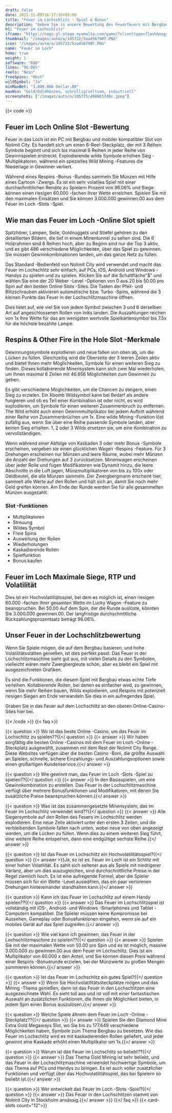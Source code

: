```yaml
---
draft: false
date: 2022-11-09T16:17:38+03:00
title: "Feuer im Lochschlitz - Spiel & Bonus"
description: "Geben Sie in unsere Bewertung des Feuerfeuers mit Bergbau im Loch-Online-Slot ein. Wir behandeln das Gameplay, die Funktionen und das, wo wir es mit den besten Casino -Boni spielen können."
h1: "Feuer im Lochschlitz"
iframe: "https://nogs-gl-stage.nyxmalta.com/game/?clienttype=flash&nogscurrency=USD&nogsgameid=1960082&nogslang=en_us&nogsmode=demo&nogsoperatorid=241"
thumbnail: "/images/auto/o/105722/5aad567987.PNG"
icon: "/images/auto/o/105722/5aad567987.PNG"
name: "Feuer im Loch"
home: true
weight: 1
software: "888"
lines: "96.06%"
reels: "Nein"
freeSpins: "Hoch"
wildSymbol: "Ja"
minMaxBet: "3.000.000 Dollar.00"
maxWin: "Gold/Goldmünzen, schrullig/seltsam, industriell"
screenshots: ["/images/auto/o/105725/4989657d6c.jpeg"]
---
```


{{< code >}}<h2>Feuer im Loch Online Slot -Bewertung</h2><p>Feuer in das Loch ist ein PC mit Bergbau und mobiler kompatibler Slot von Nolimit City. Es handelt sich um einen 6-Reel-Steckplatz, der mit 3 Reihen Symbole beginnt und sich bis maximal 6 Reihen in jeder Reihe von Gewinnspielen erstreckt. Explodierende wilde Symbole erhöhen Sieg -Multiplikatoren, während ein spezielles Wild Mining -Features die Niederlage in Gewinner verliert.</p><p>Während eines Respins -Bonus -Rundes sammeln Sie Münzen mit Hilfe eines Cartoon -Zwergs. Es ist ein sehr volatiles Spiel mit einer durchschnittlichen Rendite zu Spielern Prozent von 96.06% und Siege können einen riesigen 60.000 -fachen Ihrer Wette erreichen. Spielen Sie mit den maximalen Einsätzen und Sie können 3.000.000 gewinnen.00 aus dem Feuer im Loch -Slots -Spiel.</p><h2>Wie man das Feuer im Loch -Online Slot spielt</h2><p>Spitzhörer, Lampen, Seile, Goldnuggets und Stiefel gehören zu den detaillierten Bildern, die tief in einem Minentunnel zu sehen sind. Die 6 Holzrahmen sind 6 Reihen hoch, aber zu Beginn sind nur die Top 3 aktiv, und es gibt 486 verschiedene Möglichkeiten, über das Spiel zu gewinnen. Sie müssen Gewinnkombinationen landen, um das ganze Netz zu füllen.</p><p>Das Standard -Bedienfeld von Nolimit City wird verwendet und macht das Feuer im Lochschlitz sehr einfach, auf PCs, iOS, Android und Windows -Handys zu spielen und zu spielen. Klicken Sie auf die Schaltfläche"$" und wählen Sie eine der 20 Weber -Level -Optionen von 0 aus.20 bis 50.00 pro Spin auf den besten Online Slots -Sites. Die Tasten der Pfeil- und Blitzschrauben aktivieren automatische bzw. Turbo -Spins, während die 3 kleinen Punkte das Feuer in der Lochschlitzmaschine öffnen.</p><p>Dies listet auf, wie viel Sie von jedem Symbol zwischen 3 und 6 derselben Art auf angeschlossenen Rollen von links landen. Die Auszahlungen reichen von 1x Ihre Wette für das am wenigsten wertvolle Spielkartensymbol bis 7.5x für die höchste bezahlte Lampe.</p><h2>Respins & Other Fire in the Hole Slot -Merkmale</h2><p>Gewinnungssymbole explodieren und neue fallen von oben ab, um die Lücken zu füllen. Gleichzeitig wird die Oberseite der 3 leeren Zeilen aktiv und bietet Ihnen mehr Möglichkeiten, Symbole für einen weiteren Sieg zu finden. Dieses kollabierende Minensystem kann sich zwei Mal wiederholen, um Ihnen maximal 6 Zeilen mit 46.656 Möglichkeiten zum Gewinnen zu geben.</p><p>Es gibt verschiedene Möglichkeiten, um die Chancen zu steigern, einen Sieg zu erzielen. Ein Xbomb Wildsymbol kann bei Bedarf als andere fungieren und ob es Teil einer Kombination ist oder nicht, es wird explodieren, um Symbole für einen weiteren Zusammenbruch zu entfernen. The Wild erhöht auch einen Gewinnmultiplikator bei jedem Auftritt während einer Reihe von Zusammenbrüchen um 1x. Eine wilde Mining -Funktion löst zufällig aus, wenn Sie über eine Reihe passende Symbole landen, aber keinen Sieg erhalten. 1, 2 oder 3 Wilds ersetzen sie, um eine Kombination zu vervollständigen.</p><p>Wenn während einer Abfolge von Kaskaden 3 oder mehr Bonus -Symbole erscheinen, vergeben sie einen glücklichen Wagen -Respins -Feature. Für 3 Drehungen erscheinen nur Münzen und leere Räume, wobei mehr Münzen die Anzahl der Drehungen auf 3 zurücksetzen. Minenwagen erscheinen über jeder Rolle und fügen Modifikatoren wie Dynamit hinzu, die leere Abschnitte in die Luft jagen, Münzmultiplikatoren von bis zu 100x oder Geldbeutel, die alle Münzen sammeln. Der Zwergbergmann erscheint hier, sammelt alle Werte auf den Rollen und hält sich an, damit Sie noch mehr Geld greifen können. Am Ende der Runde werden Sie für alle gesammelten Münzen ausgezahlt.</p><h3>
Slot -Funktionen</h3><ul>
<li></span>
Multiplikatoren</li>
<li></span>
Streuung</li>
<li></span>
Wildes Symbol</li>
<li></span>
Freie Spins</li>
<li></span>
Ausweitung der Rollen</li>
<li></span>
Wiederholungen</li>
<li></span>
Kaskadierende Rollen</li>
<li></span>
Spielfunktion</li>
<li></span>
Bonus kaufen</li></ul><h2>Feuer im Loch Maximale Siege, RTP und Volatilität</h2><p>Dies ist ein Hochvolatilitätsspiel, bei dem es möglich ist, einen riesigen 60.000 -fachen Ihrer gesamten Wette im Lucky Wagon -Feature zu beanspruchen. Bei 50.00 Auf dem Spin, der die Runde auslöste, könnten Sie 3.000.000 gewinnen.00. Der langfristige durchschnittliche Rückzahlungsprozentsatz beträgt 96.06%.</p><h2>Unser Feuer in der Lochschlitzbewertung</h2><p>Wenn Sie Spiele mögen, die auf dem Bergbau basieren, und hohe Volatilitätsstätten genießen, ist dies perfekt passt. Das Feuer in der Lochschlitzmaschine sieht gut aus, mit vielen Details zu den Symbolen, vielleicht wären mehr Zwergbergleute schön, aber es bleibt ein Spiel mit ausgezeichneten Grafiken.</p><p>Es sind die Funktionen, die diesem Spiel mit Bergbau etwas echte Tiefe verleihen. Kollabierende Rollen, bei denen es einfacher wird, zu gewinnen, wenn Sie mehr Reihen bauen, Wilds explodieren, und Respins mit potenziell riesigen Siegen am Ende verwandeln Sie dies in ein aufregendes Spiel.</p><p>Graben Sie in das Feuer auf dem Lochschlitz an den oberen Online-Casino-Sites hier bei.</p>
{{< /code >}}
{{< faq >}}

{{< question >}} Wo ist das beste Online -Casino, um das Feuer im Lochschlitz zu spielen??{{</ question >}}
{{< answer >}} Wir haben sorgfältig die besten Online -Casinos mit dem Feuer im Loch -Online -Steckplatz ausgewählt, zusammen mit dem Rest der Nolimit City Range. Diese Websites verfügen über die besten Casino -Boni, die größte Auswahl an Spielen, schnelle, sichere Einzahlungs- und Auszahlungsoptionen sowie einen großartigen Kundenservice.{{</ answer >}}

{{< question >}} Wie gewinnt man, das Feuer im Loch -Slots -Spiel zu spielen??{{</ question >}}
{{< answer >}} In den Basisspielen, um eine Gewinnkombination zu erstellen. Das Feuer in der Lochschlitzmaschine verfügt über mehrere Bonusfunktionen und Modifikatoren, mit denen Sie zusätzliche Preise beanspruchen können.{{</ answer >}}

{{< question >}} Was ist das zusammengesetzte Minensystem, das im Feuer im Lochschlitz verwendet wird??{{</ question >}}
{{< answer >}} Alle Siegersymbole auf den Rollen des Feuers im Lochschlitz werden explodieren. Eine neue Zeile aktiviert unter den ersten 3 Zeilen, und die verbleibenden Symbole fallen nach unten, wobei neue von oben angezeigt werden, um die Lücken zu füllen. Wenn dies zu einem weiteren Sieg führt, eine weitere Reihe entsperren, dann eine endgültige sechste Reihe.{{</ answer >}}

{{< question >}} Ist das Feuer im Lochschlitz ein Hochvolatilitätsspiel?{{</ question >}}
{{< answer >}}Ja, so ist es. Feuer im Loch ist ein Schlitz mit einer hohen Volatilität. Es zahlt sich seltener aus als Spiele mit niedrigerer Varianz, aber um dies auszugleichen, sind durchschnittliche Preise in der Regel ziemlich hoch. Es ist eine aufregende Formel, aber die Spieler müssen sich für ein Wette -Level auswählen, das ein paar verlorenen Drehungen hintereinander standhalten kann.{{</ answer >}}

{{< question >}} Kann ich das Feuer im Lochschlitz auf einem Handy spielen??{{</ question >}}
{{< answer >}} Das Feuer im Lochschlitzspiel ist vollständig mit iOS-, Android- und Windows -Smartphones und Tablet -Computern kompatibel. Die Spieler müssen keine Kompromisse bei Aussehen, Gameplay oder Bonusfunktionen eingehen, wenn sie auf ein mobiles Gerät auf das Spiel zugreifen.{{</ answer >}}

{{< question >}} Wie viel kann ich gewinnen, das Feuer in der Lochschlitzmaschine zu spielen??{{</ question >}}
{{< answer >}} Spielen Sie mit der maximalen Wette von 50.00 pro Spin und es ist möglich, massive 3.000.000 zu gewinnen.00 aus dem Feuer im Lochschlitz. Dies ist ein Multiplikator von 60.000 x den Anteil, und Sie können diesen Preis während einer Respins -Bonusrunde erzielen, bei der Münzwerte zu großen Mengen summieren können.{{</ answer >}}

{{< question >}} Ist das Feuer im Lochschlitz ein gutes Spiel?{{</ question >}}
{{< answer >}} Wenn Sie Hochvolatilitätssteckplätze mögen und das Mining -Thema genießen, dann ist das Feuer in den Lochschlitzen eine ausgezeichnete Wahl. Es sieht toll aus und ist voll mit einer fantastischen Auswahl an zusätzlichen Funktionen, die Ihnen die Möglichkeit bieten, in jedem Spin einen Bonus auszulösen.{{</ answer >}}

{{< question >}} Welche Spiele ähneln dem Feuer im Loch -Online -Steckplatz??{{</ question >}}
{{< answer >}} Spielen Sie den Diamond Mine Extra Gold Megaways Slot, wo Sie bis zu 177.649 verschiedene Möglichkeiten haben, Symbole zum Thema Bergbau zu besetzen. Wie das Feuer im Lochschlitz wird es mit kaskadierenden Rollen geliefert, und jeder gewinnt eine Kaskade erhöht einen Multiplikator um 1x.{{</ answer >}}

{{< question >}} Warum ist das Feuer im Lochschlitz so beliebt??{{</ question >}}
{{< answer >}} Das Thema Gold Mining ist sehr beliebt, und das Feuer in der Lochschlitzmaschine verwendet hochwertige Symbole, um das Thema auf PCs und Handys zu bringen. Es ist auch voller zusätzlicher Funktionen und verfügt über das Hochvolatilitätsspiel, das bei Spielern so beliebt ist.{{</ answer >}}

{{< question >}} Wer entwickelt das Feuer im Loch -Slots -Spiel?{{</ question >}}
{{< answer >}} Das Feuer in den Lochschlitzen stammt von Nolimit City in Stockholm ansässig.{{</ answer >}}
{{</ faq >}}
{{< card-slots count="12">}}